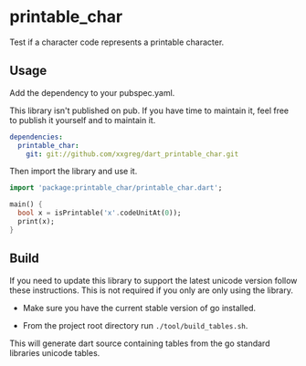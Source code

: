 # printable_char

Test if a character code represents a printable character.

## Usage

Add the dependency to your pubspec.yaml.

This library isn't published on pub. If you have time to maintain it, feel free
 to publish it yourself and to maintain it.

```yaml
dependencies:
  printable_char:
    git: git://github.com/xxgreg/dart_printable_char.git
```

Then import the library and use it.

```dart
import 'package:printable_char/printable_char.dart';

main() {
  bool x = isPrintable('x'.codeUnitAt(0));
  print(x);
}
```

## Build

If you need to update this library to support the latest unicode version follow 
these instructions. This is not required if you only are only using 
the library. 

* Make sure you have the current stable version of go installed.

* From the project root directory run `./tool/build_tables.sh`.

This will generate dart source containing tables from the go standard libraries unicode tables.
